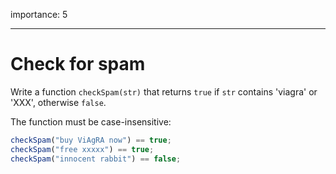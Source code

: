 importance: 5

---

# Check for spam

Write a function `checkSpam(str)` that returns `true` if `str` contains 'viagra' or 'XXX', otherwise `false`.

The function must be case-insensitive:

```js
checkSpam("buy ViAgRA now") == true;
checkSpam("free xxxxx") == true;
checkSpam("innocent rabbit") == false;
```
